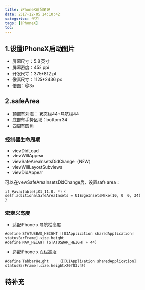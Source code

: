 ```yaml
---
title: iPhoneX适配笔记
date: 2017-12-05 14:10:42
categories: 学习
tags: [iPhoneX]
toc:
---
```


## 1.设置iPhoneX启动图片
<!--more-->
* 屏幕尺寸：5.8 英寸
* 屏幕密度：458 ppi
* 开发尺寸：375*812 pt
* 像素尺寸：1125*2436 px
* 倍图：@3x

## 2.safeArea
* 顶部有刘海： 状态栏44+导航栏44
* 底部有手势区域：bottom 34
* 四周有圆角

### 控制器生命周期
* viewDidLoad
* viewWillAppear
* viewSafeAreaInsetsDidChange（NEW）
* viewWillLayoutSubviews
* viewDidAppear

可以在viewSafeAreaInsetsDidChange后，设置safe area：
```
if #available(iOS 11.0, *) {
self.additionalSafeAreaInsets = UIEdgeInsetsMake(10, 0, 0, 34)
}
```

### 宏定义高度
* 适配iPhone x 导航栏高度
```
#define STATUSBAR_HEIGHT [[UIApplication sharedApplication] statusBarFrame].size.height
#define NAV_HEIGHT (STATUSBAR_HEIGHT + 44)
```

* 适配iPhone x 底栏高度
```
#define TabbarHeight     ([[UIApplication sharedApplication] statusBarFrame].size.height>20?83:49)
```

## 待补充


